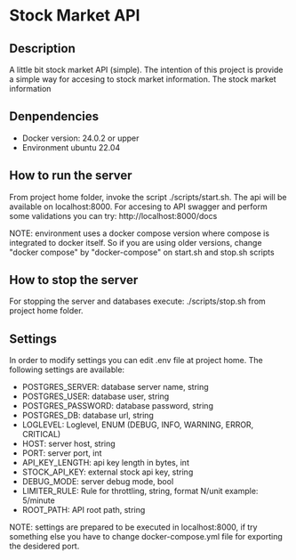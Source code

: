 # Stock Market API

## Description
A little bit stock market API (simple). The intention of this project is provide
a simple way for accesing to stock market information. The stock market information

## Denpendencies
- Docker version: 24.0.2 or upper
- Environment ubuntu 22.04

## How to run the server

From project home folder, invoke the script ./scripts/start.sh. The api will be 
available on localhost:8000.
For accesing to API swagger and perform some validations you can try: http://localhost:8000/docs

NOTE: environment uses a docker compose version where compose is integrated to docker itself. 
So if you are using older versions, change "docker compose" by "docker-compose" on 
start.sh and stop.sh scripts

## How to stop the server
For stopping the server and databases execute: ./scripts/stop.sh from project home folder.

## Settings
In order to modify settings you can edit .env file at project home.
The following settings are available:

- POSTGRES_SERVER: database server name, string
- POSTGRES_USER: database user, string
- POSTGRES_PASSWORD: database password, string
- POSTGRES_DB: database url, string
- LOGLEVEL: Loglevel, ENUM (DEBUG, INFO, WARNING, ERROR, CRITICAL)
- HOST: server host, string
- PORT: server port, int
- API_KEY_LENGTH: api key length in bytes, int
- STOCK_API_KEY: external stock api key, string
- DEBUG_MODE: server debug mode, bool
- LIMITER_RULE: Rule for throttling, string, format N/unit example: 5/minute
- ROOT_PATH: API root path, string

NOTE: settings are prepared to be executed in localhost:8000, if try something else
you have to change docker-compose.yml file for exporting the desidered port.